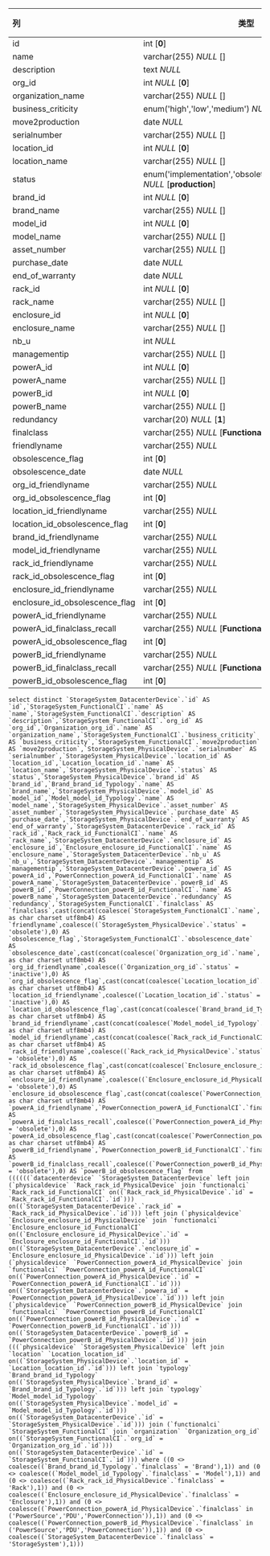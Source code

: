 | 列                             | 类型                                                         | 注释 |
| :----------------------------- | ------------------------------------------------------------ | ---- |
| id                             | int [**0**]                                                  |      |
| name                           | varchar(255) *NULL* []                                       |      |
| description                    | text *NULL*                                                  |      |
| org_id                         | int *NULL* [**0**]                                           |      |
| organization_name              | varchar(255) *NULL* []                                       |      |
| business_criticity             | enum('high','low','medium') *NULL* [**low**]                 |      |
| move2production                | date *NULL*                                                  |      |
| serialnumber                   | varchar(255) *NULL* []                                       |      |
| location_id                    | int *NULL* [**0**]                                           |      |
| location_name                  | varchar(255) *NULL* []                                       |      |
| status                         | enum('implementation','obsolete','production','stock') *NULL* [**production**] |      |
| brand_id                       | int *NULL* [**0**]                                           |      |
| brand_name                     | varchar(255) *NULL* []                                       |      |
| model_id                       | int *NULL* [**0**]                                           |      |
| model_name                     | varchar(255) *NULL* []                                       |      |
| asset_number                   | varchar(255) *NULL* []                                       |      |
| purchase_date                  | date *NULL*                                                  |      |
| end_of_warranty                | date *NULL*                                                  |      |
| rack_id                        | int *NULL* [**0**]                                           |      |
| rack_name                      | varchar(255) *NULL* []                                       |      |
| enclosure_id                   | int *NULL* [**0**]                                           |      |
| enclosure_name                 | varchar(255) *NULL* []                                       |      |
| nb_u                           | int *NULL*                                                   |      |
| managementip                   | varchar(255) *NULL* []                                       |      |
| powerA_id                      | int *NULL* [**0**]                                           |      |
| powerA_name                    | varchar(255) *NULL* []                                       |      |
| powerB_id                      | int *NULL* [**0**]                                           |      |
| powerB_name                    | varchar(255) *NULL* []                                       |      |
| redundancy                     | varchar(20) *NULL* [**1**]                                   |      |
| finalclass                     | varchar(255) *NULL* [**FunctionalCI**]                       |      |
| friendlyname                   | varchar(255) *NULL*                                          |      |
| obsolescence_flag              | int [**0**]                                                  |      |
| obsolescence_date              | date *NULL*                                                  |      |
| org_id_friendlyname            | varchar(255) *NULL*                                          |      |
| org_id_obsolescence_flag       | int [**0**]                                                  |      |
| location_id_friendlyname       | varchar(255) *NULL*                                          |      |
| location_id_obsolescence_flag  | int [**0**]                                                  |      |
| brand_id_friendlyname          | varchar(255) *NULL*                                          |      |
| model_id_friendlyname          | varchar(255) *NULL*                                          |      |
| rack_id_friendlyname           | varchar(255) *NULL*                                          |      |
| rack_id_obsolescence_flag      | int [**0**]                                                  |      |
| enclosure_id_friendlyname      | varchar(255) *NULL*                                          |      |
| enclosure_id_obsolescence_flag | int [**0**]                                                  |      |
| powerA_id_friendlyname         | varchar(255) *NULL*                                          |      |
| powerA_id_finalclass_recall    | varchar(255) *NULL* [**FunctionalCI**]                       |      |
| powerA_id_obsolescence_flag    | int [**0**]                                                  |      |
| powerB_id_friendlyname         | varchar(255) *NULL*                                          |      |
| powerB_id_finalclass_recall    | varchar(255) *NULL* [**FunctionalCI**]                       |      |
| powerB_id_obsolescence_flag    | int [**0**]                                                  |      |

```
select distinct `StorageSystem_DatacenterDevice`.`id` AS `id`,`StorageSystem_FunctionalCI`.`name` AS `name`,`StorageSystem_FunctionalCI`.`description` AS `description`,`StorageSystem_FunctionalCI`.`org_id` AS `org_id`,`Organization_org_id`.`name` AS `organization_name`,`StorageSystem_FunctionalCI`.`business_criticity` AS `business_criticity`,`StorageSystem_FunctionalCI`.`move2production` AS `move2production`,`StorageSystem_PhysicalDevice`.`serialnumber` AS `serialnumber`,`StorageSystem_PhysicalDevice`.`location_id` AS `location_id`,`Location_location_id`.`name` AS `location_name`,`StorageSystem_PhysicalDevice`.`status` AS `status`,`StorageSystem_PhysicalDevice`.`brand_id` AS `brand_id`,`Brand_brand_id_Typology`.`name` AS `brand_name`,`StorageSystem_PhysicalDevice`.`model_id` AS `model_id`,`Model_model_id_Typology`.`name` AS `model_name`,`StorageSystem_PhysicalDevice`.`asset_number` AS `asset_number`,`StorageSystem_PhysicalDevice`.`purchase_date` AS `purchase_date`,`StorageSystem_PhysicalDevice`.`end_of_warranty` AS `end_of_warranty`,`StorageSystem_DatacenterDevice`.`rack_id` AS `rack_id`,`Rack_rack_id_FunctionalCI`.`name` AS `rack_name`,`StorageSystem_DatacenterDevice`.`enclosure_id` AS `enclosure_id`,`Enclosure_enclosure_id_FunctionalCI`.`name` AS `enclosure_name`,`StorageSystem_DatacenterDevice`.`nb_u` AS `nb_u`,`StorageSystem_DatacenterDevice`.`managementip` AS `managementip`,`StorageSystem_DatacenterDevice`.`powera_id` AS `powerA_id`,`PowerConnection_powerA_id_FunctionalCI`.`name` AS `powerA_name`,`StorageSystem_DatacenterDevice`.`powerB_id` AS `powerB_id`,`PowerConnection_powerB_id_FunctionalCI`.`name` AS `powerB_name`,`StorageSystem_DatacenterDevice`.`redundancy` AS `redundancy`,`StorageSystem_FunctionalCI`.`finalclass` AS `finalclass`,cast(concat(coalesce(`StorageSystem_FunctionalCI`.`name`,'')) as char charset utf8mb4) AS `friendlyname`,coalesce((`StorageSystem_PhysicalDevice`.`status` = 'obsolete'),0) AS `obsolescence_flag`,`StorageSystem_FunctionalCI`.`obsolescence_date` AS `obsolescence_date`,cast(concat(coalesce(`Organization_org_id`.`name`,'')) as char charset utf8mb4) AS `org_id_friendlyname`,coalesce((`Organization_org_id`.`status` = 'inactive'),0) AS `org_id_obsolescence_flag`,cast(concat(coalesce(`Location_location_id`.`name`,'')) as char charset utf8mb4) AS `location_id_friendlyname`,coalesce((`Location_location_id`.`status` = 'inactive'),0) AS `location_id_obsolescence_flag`,cast(concat(coalesce(`Brand_brand_id_Typology`.`name`,'')) as char charset utf8mb4) AS `brand_id_friendlyname`,cast(concat(coalesce(`Model_model_id_Typology`.`name`,'')) as char charset utf8mb4) AS `model_id_friendlyname`,cast(concat(coalesce(`Rack_rack_id_FunctionalCI`.`name`,'')) as char charset utf8mb4) AS `rack_id_friendlyname`,coalesce((`Rack_rack_id_PhysicalDevice`.`status` = 'obsolete'),0) AS `rack_id_obsolescence_flag`,cast(concat(coalesce(`Enclosure_enclosure_id_FunctionalCI`.`name`,'')) as char charset utf8mb4) AS `enclosure_id_friendlyname`,coalesce((`Enclosure_enclosure_id_PhysicalDevice`.`status` = 'obsolete'),0) AS `enclosure_id_obsolescence_flag`,cast(concat(coalesce(`PowerConnection_powerA_id_FunctionalCI`.`name`,'')) as char charset utf8mb4) AS `powerA_id_friendlyname`,`PowerConnection_powerA_id_FunctionalCI`.`finalclass` AS `powerA_id_finalclass_recall`,coalesce((`PowerConnection_powerA_id_PhysicalDevice`.`status` = 'obsolete'),0) AS `powerA_id_obsolescence_flag`,cast(concat(coalesce(`PowerConnection_powerB_id_FunctionalCI`.`name`,'')) as char charset utf8mb4) AS `powerB_id_friendlyname`,`PowerConnection_powerB_id_FunctionalCI`.`finalclass` AS `powerB_id_finalclass_recall`,coalesce((`PowerConnection_powerB_id_PhysicalDevice`.`status` = 'obsolete'),0) AS `powerB_id_obsolescence_flag` from ((((((`datacenterdevice` `StorageSystem_DatacenterDevice` left join (`physicaldevice` `Rack_rack_id_PhysicalDevice` join `functionalci` `Rack_rack_id_FunctionalCI` on((`Rack_rack_id_PhysicalDevice`.`id` = `Rack_rack_id_FunctionalCI`.`id`))) on((`StorageSystem_DatacenterDevice`.`rack_id` = `Rack_rack_id_PhysicalDevice`.`id`))) left join (`physicaldevice` `Enclosure_enclosure_id_PhysicalDevice` join `functionalci` `Enclosure_enclosure_id_FunctionalCI` on((`Enclosure_enclosure_id_PhysicalDevice`.`id` = `Enclosure_enclosure_id_FunctionalCI`.`id`))) on((`StorageSystem_DatacenterDevice`.`enclosure_id` = `Enclosure_enclosure_id_PhysicalDevice`.`id`))) left join (`physicaldevice` `PowerConnection_powerA_id_PhysicalDevice` join `functionalci` `PowerConnection_powerA_id_FunctionalCI` on((`PowerConnection_powerA_id_PhysicalDevice`.`id` = `PowerConnection_powerA_id_FunctionalCI`.`id`))) on((`StorageSystem_DatacenterDevice`.`powera_id` = `PowerConnection_powerA_id_PhysicalDevice`.`id`))) left join (`physicaldevice` `PowerConnection_powerB_id_PhysicalDevice` join `functionalci` `PowerConnection_powerB_id_FunctionalCI` on((`PowerConnection_powerB_id_PhysicalDevice`.`id` = `PowerConnection_powerB_id_FunctionalCI`.`id`))) on((`StorageSystem_DatacenterDevice`.`powerB_id` = `PowerConnection_powerB_id_PhysicalDevice`.`id`))) join (((`physicaldevice` `StorageSystem_PhysicalDevice` left join `location` `Location_location_id` on((`StorageSystem_PhysicalDevice`.`location_id` = `Location_location_id`.`id`))) left join `typology` `Brand_brand_id_Typology` on((`StorageSystem_PhysicalDevice`.`brand_id` = `Brand_brand_id_Typology`.`id`))) left join `typology` `Model_model_id_Typology` on((`StorageSystem_PhysicalDevice`.`model_id` = `Model_model_id_Typology`.`id`))) on((`StorageSystem_DatacenterDevice`.`id` = `StorageSystem_PhysicalDevice`.`id`))) join (`functionalci` `StorageSystem_FunctionalCI` join `organization` `Organization_org_id` on((`StorageSystem_FunctionalCI`.`org_id` = `Organization_org_id`.`id`))) on((`StorageSystem_DatacenterDevice`.`id` = `StorageSystem_FunctionalCI`.`id`))) where ((0 <> coalesce((`Brand_brand_id_Typology`.`finalclass` = 'Brand'),1)) and (0 <> coalesce((`Model_model_id_Typology`.`finalclass` = 'Model'),1)) and (0 <> coalesce((`Rack_rack_id_PhysicalDevice`.`finalclass` = 'Rack'),1)) and (0 <> coalesce((`Enclosure_enclosure_id_PhysicalDevice`.`finalclass` = 'Enclosure'),1)) and (0 <> coalesce((`PowerConnection_powerA_id_PhysicalDevice`.`finalclass` in ('PowerSource','PDU','PowerConnection')),1)) and (0 <> coalesce((`PowerConnection_powerB_id_PhysicalDevice`.`finalclass` in ('PowerSource','PDU','PowerConnection')),1)) and (0 <> coalesce((`StorageSystem_DatacenterDevice`.`finalclass` = 'StorageSystem'),1)))
```


